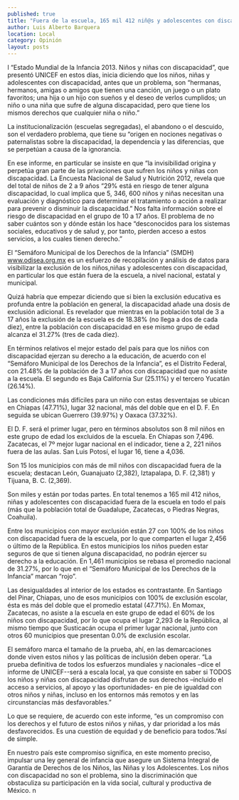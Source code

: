 ```yaml
---
published: true
title: "Fuera de la escuela, 165 mil 412 niñ@s y adolescentes con discapacidad: smdh"
author: Luis Alberto Barquera
location: Local
category: Opinión
layout: posts
---
```


l “Estado Mundial de la Infancia 2013. Niños y niñas con discapacidad”, que presentó UNICEF en estos días, inicia diciendo que los niños, niñas y adolescentes con discapacidad, antes que un problema, son “hermanas, hermanos, amigas o amigos que tienen una canción, un juego o un plato favoritos; una hija o un hijo con sueños y el deseo de verlos cumplidos; un niño o una niña que sufre de alguna discapacidad, pero que tiene los mismos derechos que cualquier niña o niño.”

La institucionalización (escuelas segregadas), el abandono o el descuido, son el verdadero  problema, que tiene su “origen en nociones negativas o paternalistas sobre la discapacidad, la dependencia y las diferencias, que se perpetúan a causa de la ignorancia. 

En ese informe, en particular se insiste en que “la invisibilidad origina y perpetúa gran parte de las privaciones que sufren los niños y niñas con discapacidad. La Encuesta Nacional de Salud y Nutrición 2012, revela que del total de niños de 2 a 9 años  “29% está en riesgo de tener alguna discapacidad, lo cual implica que 5, 346, 600 niños y niñas necesitan una evaluación y diagnóstico para determinar el tratamiento o acción a realizar para prevenir o disminuir la discapacidad.”
Nos falta información sobre el riesgo de discapacidad en el grupo de 10 a 17 años. El problema de no saber cuántos son y dónde están los hace “desconocidos para los sistemas sociales, educativos y de salud y, por tanto, pierden acceso a estos servicios, a los cuales tienen derecho.” 

El “Semáforo Municipal de los Derechos de la Infancia” (SMDH) www.odisea.org.mx es un esfuerzo de recopilación y análisis de datos para visibilizar la exclusión de los niños,niñas y adolescentes con discapacidad, en particular los que están fuera de la escuela, a nivel nacional, estatal y municipal. 

Quizá habría que empezar diciendo que si bien la exclusión educativa es profunda entre la población en general, la discapacidad añade una dosis de exclusión adicional. Es revelador que mientras en la población total de 3 a 17 años la exclusión de la escuela es de 18.38% (no llega a dos de cada diez), entre la población con discapacidad en ese mismo grupo de edad alcanza el 31.27% (tres de cada diez). 

En términos relativos el mejor estado del país para que los niños con discapacidad ejerzan su derecho a la educación, de acuerdo con el “Semáforo Municipal de los Derechos de la Infancia”, es el Distrito Federal, con 21.48% de la población de 3 a 17 años con discapacidad que no asiste a la escuela. El segundo es Baja California Sur (25.11%) y el tercero Yucatán (26.14%).

Las condiciones más difíciles para un niño con estas desventajas se ubican en Chiapas (47.71%), lugar 32 nacional, más del doble que en el D. F. En seguida se ubican Guerrero (39.97%) y Oaxaca (37.32%). 

El D. F. será el primer lugar, pero en términos absolutos son 8 mil niños en este grupo de edad los excluidos de la escuela. En Chiapas son 7,496. Zacatecas, el 7º mejor lugar nacional en el indicador, tiene a 2, 221 niños fuera  de las aulas. San Luis Potosí, el lugar 16, tiene a 4,036.

Son 15 los municipios con más de mil niños con discapacidad fuera de la escuela; destacan León, Guanajuato (2,382), Iztapalapa, D. F. (2,381) y Tijuana, B. C. (2,369).

Son miles y están por todas partes. En total tenemos a 165 mil 412 niños, niñas y adolescentes con discapacidad fuera de la escuela en todo el país (más que la población total de Guadalupe, Zacatecas, o Piedras Negras, Coahuila).

Entre los municipios con mayor exclusión están 27 con 100% de los niños con discapacidad fuera de la escuela, por lo que comparten el lugar 2,456 o último de la República. En estos municipios los niños pueden estar seguros de que si tienen alguna discapacidad, no podrán ejercer su derecho a la educación. En 1,461 municipios se rebasa el promedio nacional de 31.27%, por lo que en el “Semáforo Municipal de los Derechos de la Infancia” marcan “rojo”.

Las desigualdades al interior de los estados es contrastante. En Santiago del Pinar, Chiapas, uno de esos municipios con 100% de exclusión escolar, ésta es más del doble que el promedio estatal (47.71%). En Momax, Zacatecas, no asiste a la escuela en este grupo de edad el 60% de los niños con discapacidad, por lo que ocupa el lugar 2,293 de la República, al mismo tiempo que Susticacán ocupa el primer lugar nacional, junto con otros 60 municipios que presentan 0.0% de exclusión escolar.

El semáforo marca el tamaño de la prueba, ahí, en las demarcaciones donde viven estos niños y las políticas de inclusión deben operar. “La prueba definitiva de todos los esfuerzos mundiales y nacionales –dice el informe de UNICEF--será a escala local, ya que consiste en saber si TODOS los niños y niñas con discapacidad disfrutan de sus derechos –incluido el acceso a servicios, al apoyo y las oportunidades- en pie de igualdad con otros niños y niñas, incluso en los entornos más remotos y en las circunstancias más desfavorables.”

Lo que se requiere, de acuerdo con este informe, “es un compromiso con los derechos y el futuro de estos niños y niñas, y dar prioridad a los más desfavorecidos. Es una cuestión de equidad y de beneficio para todos.”Así de simple.

En nuestro país este compromiso significa, en este momento preciso, impulsar una ley general de infancia que asegure un Sistema Integral de Garantía de Derechos de los Niños, las Niñas y los Adolescentes. Los niños con discapacidad no son el problema, sino la discriminación que obstaculiza su participación en la vida social, cultural y productiva de México. n
